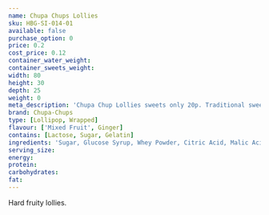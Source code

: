 ```yaml
---
name: Chupa Chups Lollies
sku: HBG-SI-014-01
available: false
purchase_option: 0
price: 0.2
cost_price: 0.12
container_water_weight: 
container_sweets_weight: 
width: 80
height: 30
depth: 25
weight: 0
meta_description: 'Chupa Chup Lollies sweets only 20p. Traditional sweets and more at Humbugs Confectionery Store. Specialists in satisfying your sweet tooth!'
brand: Chupa-Chups
type: [Lollipop, Wrapped]
flavour: ['Mixed Fruit', Ginger]
contains: [Lactose, Sugar, Gelatin]
ingredients: 'Sugar, Glucose Syrup, Whey Powder, Citric Acid, Malic Acid, Concentrated Fruit Puree (3%) (Apple, Cherry, Raspberry, Pineapple, Lime, Lemon, Strawberry, Peach, Banana, Orange, Blueberry, Blackberry), Flavouring, Inulin, Skimmed Milk Powder, Skimmed Milk Yoghurt Powder, Calcium Lactate, Salt, Barley Malt Extract, E162, E160C, E100, E163'
serving_size: 
energy: 
protein: 
carbohydrates: 
fat: 
---
```

Hard fruity lollies.